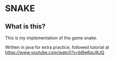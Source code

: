 # SNAKE

## What is this?
This is my implementation of the game snake.

Written in java for extra practice, followed tutorial at https://www.youtube.com/watch?v=bI6e6qjJ8JQ
